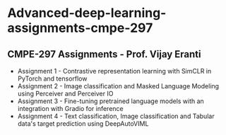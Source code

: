 # Advanced-deep-learning-assignments-cmpe-297

## CMPE-297 Assignments - Prof. Vijay Eranti

* Assignment 1 - Contrastive representation learning with SimCLR in PyTorch and tensorflow
* Assignment 2 - Image classification and Masked Language Modeling using Perceiver and Perceiver IO
* Assignment 3 - Fine-tuning pretrained language models with an integration with Gradio for inference 
* Assignment 4 - Text classification, Image classification and Tabular data's target prediction using DeepAutoVIML
